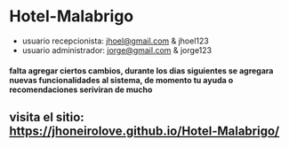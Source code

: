 # Hotel-Malabrigo
- usuario recepcionista: jhoel@gmail.com & jhoel123
- usuario administrador: jorge@gmail.com & jorge123
#### falta agregar ciertos cambios, durante los dias siguientes se agregara nuevas funcionalidades al sistema, de momento tu ayuda o recomendaciones seriviran de mucho

## visita el sitio: https://jhoneirolove.github.io/Hotel-Malabrigo/

